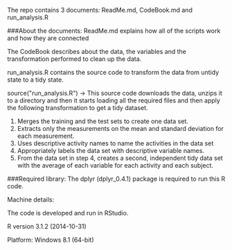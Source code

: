 The repo contains 3 documents: ReadMe.md, CodeBook.md and run_analysis.R

###About the documents:
ReadMe.md explains how all of the scripts work and how they are connected

The CodeBook describes about the data, the variables and the transformation performed to clean up the data.

run_analysis.R contains the source code to transform the data from untidy state to a tidy state.

source("run_analysis.R") -> This source code downloads the data, unzips it to a directory and then it starts loading all the required files and then apply the following transformation to get a tidy dataset.

1. Merges the training and the test sets to create one data set.
2. Extracts only the measurements on the mean and standard deviation for each measurement. 
3. Uses descriptive activity names to name the activities in the data set
4. Appropriately labels the data set with descriptive variable names. 
5. From the data set in step 4, creates a second, independent tidy data set with the average of each variable for each activity and each subject.

###Required library:
The dplyr (dplyr_0.4.1) package is required to run this R code.

Machine details:

The code is developed and run in RStudio.

R version 3.1.2 (2014-10-31)

Platform: Windows 8.1 (64-bit)
